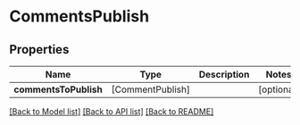 # CommentsPublish

## Properties
Name | Type | Description | Notes
------------ | ------------- | ------------- | -------------
**commentsToPublish** | [CommentPublish] |  | [optional] 

[[Back to Model list]](../README.md#documentation-for-models) [[Back to API list]](../README.md#documentation-for-api-endpoints) [[Back to README]](../README.md)


